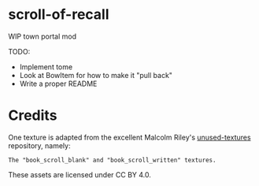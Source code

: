 # scroll-of-recall
WIP town portal mod

TODO:

- Implement tome
- Look at BowItem for how to make it "pull back"
- Write a proper README

# Credits

One texture is adapted from the excellent Malcolm Riley's [unused-textures](https://github.com/malcolmriley/unused-textures) repository, namely:

    The "book_scroll_blank" and "book_scroll_written" textures.

These assets are licensed under CC BY 4.0.